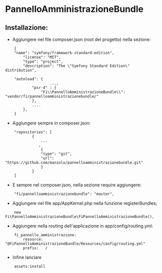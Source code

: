 PannelloAmministrazioneBundle
=============

Installazione:
-------------

- Aggiungere nel file composer.json (root del progetto) nella sezione:
```
    {
    "name": "symfony/framework-standard-edition",
        "license": "MIT",
        "type": "project",
        "description": "The \"Symfony Standard Edition\" distribution",

    "autoload": {
                    ...,
            "psr-4" : {
                "Fi\\PannelloAmministrazioneBundle\\": "vendor/fi/pannelloamministrazionebundle/"
            },
            ....
        },
    }    
```
- Aggiungere sempre in composer.json:
```
    "repositories": [
            {   
                ...
               ,
                {
                "type": "git",
                "url": "https://github.com/manzolo/pannelloamministrazionebundle.git"
                }
            }
    ]
```
- E sempre nel composer.json, nella sezione require aggiungere:
```
    "fi/pannelloamministrazionebundle": "master",
```
- Aggiungere nel file app/AppKernel.php nella funzione registerBundles;
```
    new Fi\PannelloAmministrazioneBundle\FiPannelloAmministrazioneBundle(),
```
- Aggiungere nella routing dell'applicazione in app/config/routing.yml:
```
    fi_pannello_amministrazione:
        resource: "@FiPannelloAmministrazioneBundle/Resources/config/routing.yml"
        prefix:   /
```
- Infine lanciare 
```
    assets:install
```
